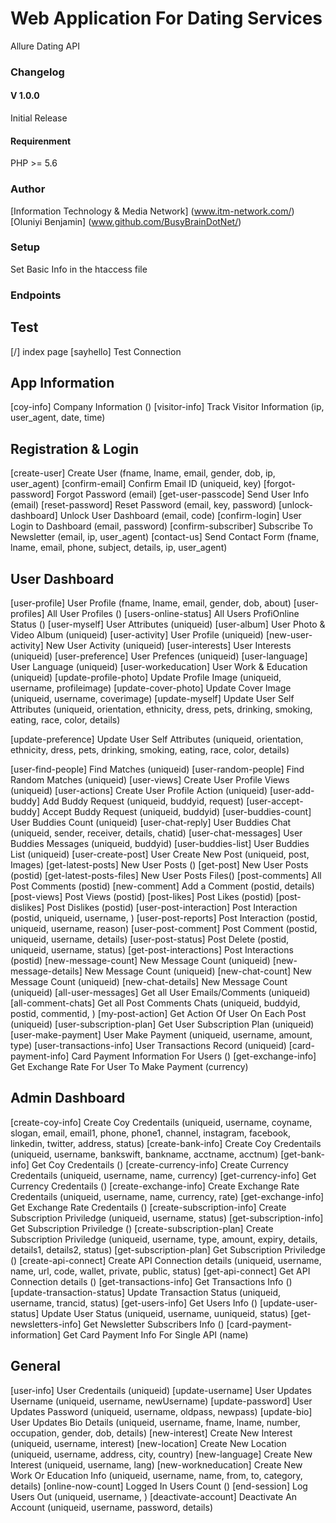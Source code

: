 # Web Application For Dating Services
  Allure Dating API

### Changelog

#### V 1.0.0
Initial Release

#### Requirenment 
PHP >= 5.6

### Author
[Information Technology & Media Network] (www.itm-network.com/)
[Oluniyi Benjamin] (www.github.com/BusyBrainDotNet/)

### Setup
Set Basic Info in the htaccess file

### Endpoints

## Test
[/] index page
[sayhello] Test Connection

## App Information
[coy-info] Company Information ()
[visitor-info] Track Visitor Information (ip, user_agent, date, time)


## Registration & Login
[create-user] Create User (fname, lname, email, gender, dob, ip, user_agent)
[confirm-email] Confirm Email ID (uniqueid, key)
[forgot-password] Forgot Password (email)
[get-user-passcode] Send User Info (email)
[reset-password] Reset Password (email, key, password)
[unlock-dashboard] Unlock User Dashboard (email, code)
[confirm-login] User Login to Dashboard (email, password)
[confirm-subscriber] Subscribe To Newsletter (email, ip, user_agent)
[contact-us] Send Contact Form (fname, lname, email, phone, subject, details, ip, user_agent)


## User Dashboard
[user-profile] User Profile (fname, lname, email, gender, dob, about)
[user-profiles] All User Profiles ()
[users-online-status] All Users ProfiOnline Status ()
[user-myself] User Attributes (uniqueid)
[user-album] User Photo & Video Album (uniqueid)
[user-activity] User Profile (uniqueid)
[new-user-activity] New User Activity (uniqueid)
[user-interests] User Interests (uniqueid)
[user-preference] User Prefences (uniqueid)
[user-language] User Language (uniqueid)
[user-workeducation] User Work & Education (uniqueid)
[update-profile-photo] Update Profile Image (uniqueid, username, profileimage)
[update-cover-photo] Update Cover Image (uniqueid, username, coverimage)
[update-myself] Update User Self Attributes (uniqueid, orientation, ethnicity, dress, pets, drinking, smoking, eating, race, color, details)

[update-preference] Update User Self Attributes (uniqueid, orientation, ethnicity, dress, pets, drinking, smoking, eating, race, color, details)

[user-find-people] Find Matches (uniqueid)
[user-random-people] Find Random Matches (uniqueid)
[user-views] Create User Profile Views (uniqueid)
[user-actions] Create User Profile Action (uniqueid)
[user-add-buddy] Add Buddy Request (uniqueid, buddyid, request)
[user-accept-buddy] Accept Buddy Request (uniqueid, buddyid)
[user-buddies-count] User Buddies Count (uniqueid)
[user-chat-reply] User Buddies Chat (uniqueid, sender, receiver, details, chatid)
[user-chat-messages] User Buddies Messages (uniqueid, buddyid)
[user-buddies-list] User Buddies List (uniqueid)
[user-create-post] User Create New Post (uniqueid, post, Images)
[get-latest-posts] New User Posts ()
[get-post] New User Posts (postid)
[get-latest-posts-files] New User Posts Files()
[post-comments] All Post Comments (postid)
[new-comment] Add a Comment (postid, details)
[post-views] Post Views (postid)
[post-likes] Post Likes (postid)
[post-dislikes] Post Dislikes (postid)
[user-post-interaction] Post Interaction (postid, uniqueid, username, )
[user-post-reports] Post Interaction (postid, uniqueid, username, reason)
[user-post-comment] Post Comment (postid, uniqueid, username, details)
[user-post-status] Post Delete (postid, uniqueid, username, status)
[get-post-interactions] Post Interactions (postid)
[new-message-count] New Message Count (uniqueid)
[new-message-details] New Message Count (uniqueid)
[new-chat-count] New Message Count (uniqueid)
[new-chat-details] New Message Count (uniqueid)
[all-user-messages] Get all User Emails/Comments (uniqueid)
[all-comment-chats] Get all Post Comments Chats (uniqueid, buddyid, postid, commentid, )
[my-post-action] Get Action Of User On Each Post (uniqueid)
[user-subscription-plan] Get User Subscription Plan (uniqueid)
[user-make-payment] User Make Payment (uniqueid, username, amount, type)
[user-transactions-info] User Transactions Record (uniqueid)
[card-payment-info] Card Payment Information For Users    ()
[get-exchange-info] Get Exchange Rate For User To Make Payment   (currency)





## Admin Dashboard
[create-coy-info] Create Coy Credentails (uniqueid, username, coyname, slogan, email, email1, phone, phone1, channel, instagram, facebook, linkedin, twitter, address, status)
[create-bank-info] Create Coy Credentails (uniqueid, username, bankswift, bankname, acctname, acctnum)
[get-bank-info] Get Coy Credentails ()
[create-currency-info] Create Currency Credentails (uniqueid, username, name, currency)
[get-currency-info] Get Currency Credentails ()
[create-exchange-info] Create Exchange Rate Credentails (uniqueid, username, name, currency, rate)
[get-exchange-info] Get Exchange Rate Credentails ()
[create-subscription-info] Create Subscription Priviledge  (uniqueid, username, status)
[get-subscription-info] Get Subscription Priviledge  ()
[create-subscription-plan] Create Subscription Priviledge  (uniqueid, username, type, amount, expiry, details, details1, details2, status)
[get-subscription-plan] Get Subscription Priviledge  ()
[create-api-connect] Create API Connection details    (uniqueid, username, name, url, code, wallet, private, public, status)
[get-api-connect] Get API Connection details    ()
[get-transactions-info] Get Transactions Info   () 
[update-transaction-status] Update Transaction Status (uniqueid, username, trancid, status)
[get-users-info] Get Users Info ()
[update-user-status] Update User Status (uniqueid, username, uuniqueid, status)
[get-newsletters-info] Get Newsletter Subscribers Info    ()
[card-payment-information] Get Card Payment Info For Single API (name)





## General
[user-info] User Credentails (uniqueid)
[update-username] User Updates Username (uniqueid, username, newUsername)
[update-password] User Updates Password (uniqueid, username, oldpass, newpass)
[update-bio] User Updates Bio Details (uniqueid, username, fname, lname, number, occupation, gender, dob, details)
[new-interest] Create New Interest (uniqueid, username, interest)
[new-location] Create New Location (uniqueid, username, address, city, country)
[new-language] Create New Interest (uniqueid, username, lang)
[new-workneducation] Create New Work Or Education Info (uniqueid, username, name, from, to, category, details)
[online-now-count] Logged In Users Count ()
[end-session] Log Users Out (uniqueid, username, )
[deactivate-account] Deactivate An Account (uniqueid, username, password, details)